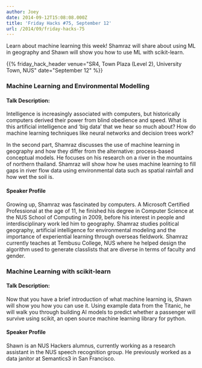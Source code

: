 ```yaml
---
author: Joey
date: 2014-09-12T15:08:08.000Z
title: 'Friday Hacks #75, September 12'
url: /2014/09/friday-hacks-75
---
```


Learn about machine learning this week! Shamraz will share about using ML in geography and Shawn will show you how to use ML with scikit-learn.

{{% friday_hack_header venue="SR4, Town Plaza (Level 2), University Town, NUS" date="September 12" %}}

### Machine Learning and Environmental Modelling

#### Talk Description:

Intelligence is increasingly associated with computers, but historically computers derived their power from blind obedience and speed.  What is this artificial intelligence and ‘big data’ that we hear so much about? How do machine learning techniques like neural networks and decision trees work?

In the second part, Shamraz discusses the use of machine learning in geography and how they differ from the alternative: process-based conceptual models. He focuses on his research on a river in the mountains of northern thailand. Shamraz will show how he uses machine learning to fill gaps in river flow data using environmental data such as spatial rainfall and how wet the soil is.

#### Speaker Profile

Growing up, Shamraz was fascinated by computers. A Microsoft Certified Professional at the age of 11, he finished his degree in Computer Science at the NUS School of Computing in 2009, before his interest in people and interdisciplinary work led him to geography. Shamraz studies political geography, artificial intelligence for environmental modeling and the importance of experiential learning through overseas fieldwork. Shamraz currently teaches at Tembusu College, NUS where he helped design the algorithm used to generate classlists that are diverse in terms of faculty and gender.


### Machine Learning with scikit-learn

#### Talk Description:

Now that you have a brief introduction of what machine learning is, Shawn will show you how you can use it. Using example data from the Titanic, he will walk you through building AI models to predict whether a passenger will survive using scikit, an open source machine learning library for python.

#### Speaker Profile

Shawn is an NUS Hackers alumnus, currently working as a research assistant in the NUS speech recognition group. He previously worked as a data janitor at Semantics3 in San Francisco.
